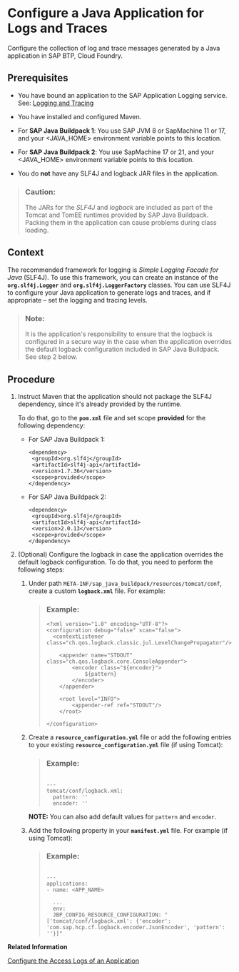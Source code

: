 <!-- loio5551c5e4ef15482998adfbfa0aed7f6b -->

# Configure a Java Application for Logs and Traces

Configure the collection of log and trace messages generated by a Java application in SAP BTP, Cloud Foundry.



<a name="loio5551c5e4ef15482998adfbfa0aed7f6b__prereq_eml_xt5_2fb"/>

## Prerequisites

-   You have bound an application to the SAP Application Logging service. See: [Logging and Tracing](logging-and-tracing-7eb922a.md)

-   You have installed and configured Maven.

-   For **SAP Java Buildpack 1**: You use SAP JVM 8 or SapMachine 11 or 17, and your <JAVA\_HOME\> environment variable points to this location.

-   For **SAP Java Buildpack 2**: You use SapMachine 17 or 21, and your <JAVA\_HOME\> environment variable points to this location.

-   You do **not** have any SLF4J and logback JAR files in the application.


> ### Caution:  
> The JARs for the *SLF4J* and *logback* are included as part of the Tomcat and TomEE runtimes provided by SAP Java Buildpack. Packing them in the application can cause problems during class loading.



## Context

The recommended framework for logging is *Simple Logging Facade for Java* \(SLF4J\). To use this framework, you can create an instance of the **`org.slf4j.Logger`** and **`org.slf4j.LoggerFactory`** classes. You can use SLF4J to configure your Java application to generate logs and traces, and if appropriate – set the logging and tracing levels.

> ### Note:  
> It is the application's responsibility to ensure that the logback is configured in a secure way in the case when the application overrides the default logback configuration included in SAP Java Buildpack. See step 2 below.



## Procedure

1.  Instruct Maven that the application should not package the SLF4J dependency, since it's already provided by the runtime.

    To do that, go to the **`pom.xml`** file and set scope **provided** for the following dependency:

    -   For SAP Java Buildpack 1:

        ```
        <dependency>
         <groupId>org.slf4j</groupId>
         <artifactId>slf4j-api</artifactId>
         <version>1.7.36</version>
         <scope>provided</scope>
        </dependency>
        ```

    -   For SAP Java Buildpack 2:

        ```
        <dependency>
         <groupId>org.slf4j</groupId>
         <artifactId>slf4j-api</artifactId>
         <version>2.0.13</version>
         <scope>provided</scope>
        </dependency>
        ```


2.  \(Optional\) Configure the logback in case the application overrides the default logback configuration. To do that, you need to perform the following steps:

    1.  Under path `META-INF/sap_java_buildpack/resources/tomcat/conf`, create a custom **`logback.xml`** file. For example:

        > ### Example:  
        > ```
        > <?xml version="1.0" encoding="UTF-8"?>
        > <configuration debug="false" scan="false">
        > 	<contextListener class="ch.qos.logback.classic.jul.LevelChangePropagator"/>
        > 
        >     <appender name="STDOUT" class="ch.qos.logback.core.ConsoleAppender">
        >         <encoder class="${encoder}">
        >             ${pattern}
        >         </encoder>
        >     </appender>
        > 
        >     <root level="INFO">
        >         <appender-ref ref="STDOUT"/>
        >     </root>
        > 
        > </configuration>
        > ```

    2.  Create a **`resource_configuration.yml`** file or add the following entries to your existing **`resource_configuration.yml`** file \(if using Tomcat\):

        > ### Example:  
        > ```
        > 
        > ---
        > tomcat/conf/logback.xml:
        >   pattern: ''
        >   encoder: ''
        > ```

        **NOTE:** You can also add default values for `pattern` and `encoder`.

    3.  Add the following property in your **`manifest.yml`** file. For example \(if using Tomcat\):

        > ### Example:  
        > ```
        > 
        > ---
        > applications:
        > - name: <APP_NAME>
        > 
        >   ...
        >   env:
        > 	JBP_CONFIG_RESOURCE_CONFIGURATION: "['tomcat/conf/logback.xml': {'encoder': 'com.sap.hcp.cf.logback.encoder.JsonEncoder', 'pattern': ''}]"
        > ```



**Related Information**  


[Configure the Access Logs of an Application](configure-the-access-logs-of-an-application-64c1153.md "SAP Java Buildpack uses the logback-access module to provide HTTP-access log functionality.")

